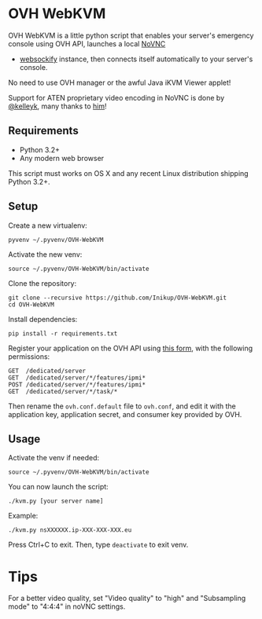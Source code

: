 # OVH WebKVM

OVH WebKVM is a little python script that enables your server's emergency
console using OVH API, launches a local [NoVNC](http://kanaka.github.io/noVNC/)
+ [websockify](https://github.com/kanaka/websockify) instance,
then connects itself automatically to your server's console.

No need to use OVH manager or the awful Java iKVM Viewer applet!

Support for ATEN proprietary video encoding in NoVNC is done by
[@kelleyk](https://github.com/kelleyk), many thanks to
[him](https://github.com/kelleyk/noVNC/tree/bmc-support)!

## Requirements

 - Python 3.2+
 - Any modern web browser

This script must works on OS X and any recent Linux distribution shipping
Python 3.2+.

## Setup

Create a new virtualenv:
```
pyvenv ~/.pyvenv/OVH-WebKVM
```

Activate the new venv:
```
source ~/.pyvenv/OVH-WebKVM/bin/activate
```

Clone the repository:
```
git clone --recursive https://github.com/Inikup/OVH-WebKVM.git
cd OVH-WebKVM
```

Install dependencies:
```
pip install -r requirements.txt
```

Register your application on the OVH API using
[this form](https://eu.api.ovh.com/createApp/), with the following permissions:
```
GET  /dedicated/server
GET  /dedicated/server/*/features/ipmi*
POST /dedicated/server/*/features/ipmi*
GET  /dedicated/server/*/task/*
```

Then rename the `ovh.conf.default` file to `ovh.conf`, and edit it with the
application key, application secret, and consumer key provided by OVH.

## Usage

Activate the venv if needed:
```
source ~/.pyvenv/OVH-WebKVM/bin/activate
```

You can now launch the script:
```
./kvm.py [your server name]
```

Example:
```
./kvm.py nsXXXXXX.ip-XXX-XXX-XXX.eu
```

Press Ctrl+C to exit.
Then, type `deactivate` to exit venv.

# Tips

For a better video quality, set "Video quality" to "high" and "Subsampling mode"
to "4:4:4" in noVNC settings.

